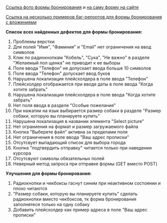 <a href = "https://drive.google.com/file/d/13WKjiNuVcJJj1BvsGtYLNVKk0IM-KLhc/view?usp=drive_link">Ссылка фото формы бронирования</a>
и <a href = "https://guru.qahacking.ru/index.php/about">на саму форму на сайте</a>


<a href = "https://drive.google.com/drive/folders/1cz3cGYjCqUktdSH3pe3krbQDDGwJTQS4?usp=drive_link">Ссылка на несколько примеров баг-репортов для формы бронирования с вложениями</a>

**Список всех найденных дефектов для формы бронирования:**

1. Проблемы верстки
2. Для полей "Имя", "Фаминия" и "Email" нет ограничения на ввод символов
3. Клик по радиокнопкам "Кобель", "Сука", "Не важно" в разделе "Желаемый пол щенка" не приводит к ее выборы
4. Поле ввода "Телефон" не допускает ввода больше 10 символов
5. Поле ввода "Телефон" допускает ввод буков
6. Нарушена локализация плейсхолдера в поле ввода "Телефон" 
7. Плейсхолдер отображается при вводе даты в поле ввода "Когда хотите забрать"
8. Нарушена локализация плейсхолдера в поле ввода "Когда хотите забрать"
9. Нет поля ввода в разделе "Особые пожелания"
10. При нажатии на язык выбирается размер собаки в разделе "Размер собаки, которую вы планируете купить"
11. Нарушена локализация в названии элемента "Select picture"
12. Нет ограниения на формат и размер загружаемого файла
13. Кнопка "Выберете файл" активна за пределами поля
14. Нет ограничения в поле ввода "Ваш адрес прописки"
15. Отсутсвует выпадающий список для выбора города
16. Кнопка "подтвердить отправку" читается только при наведении курсора
17. Отсутсвуют символы обязательных полей
18. Неверный метод запроса при отправке формы (GET вместо POST)
   

**Улучшения для формы бронирования:**

1. Радиокнопки и чекбоксы гаснут синим при неактивном состоянии и плохо читаются
2. "Размер собаки, которую вы планируете купить" сделать радиокнопки вместо чекбоксов, тк форма бронирования заполнятеся только на одну собаку
3. Добавить плейсхолдер как пример адреса в поле "Ваш адрес прописки"




